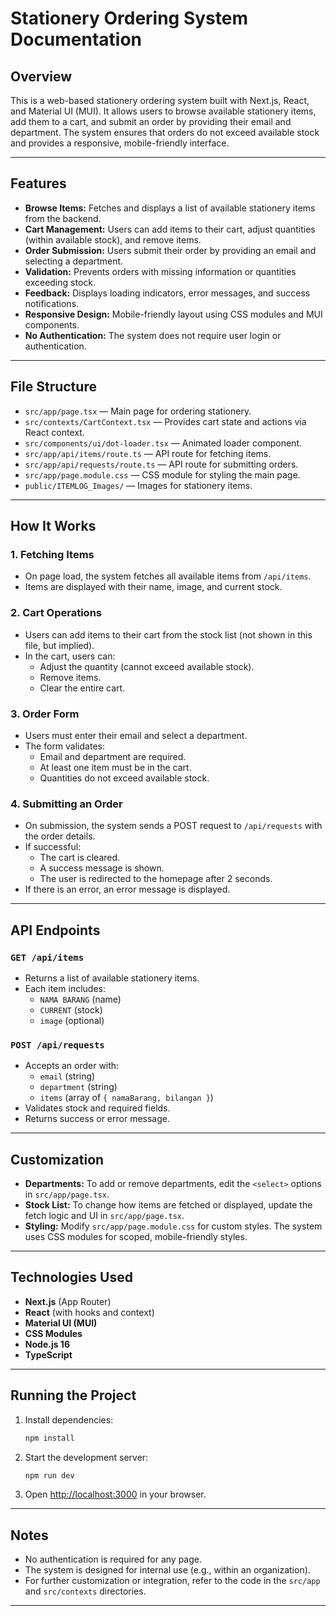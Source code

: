 # Stationery Ordering System Documentation

## Overview

This is a web-based stationery ordering system built with Next.js, React, and Material UI (MUI). It allows users to browse available stationery items, add them to a cart, and submit an order by providing their email and department. The system ensures that orders do not exceed available stock and provides a responsive, mobile-friendly interface.

---

## Features

- **Browse Items:** Fetches and displays a list of available stationery items from the backend.
- **Cart Management:** Users can add items to their cart, adjust quantities (within available stock), and remove items.
- **Order Submission:** Users submit their order by providing an email and selecting a department.
- **Validation:** Prevents orders with missing information or quantities exceeding stock.
- **Feedback:** Displays loading indicators, error messages, and success notifications.
- **Responsive Design:** Mobile-friendly layout using CSS modules and MUI components.
- **No Authentication:** The system does not require user login or authentication.

---

## File Structure

- `src/app/page.tsx` — Main page for ordering stationery.
- `src/contexts/CartContext.tsx` — Provides cart state and actions via React context.
- `src/components/ui/dot-loader.tsx` — Animated loader component.
- `src/app/api/items/route.ts` — API route for fetching items.
- `src/app/api/requests/route.ts` — API route for submitting orders.
- `src/app/page.module.css` — CSS module for styling the main page.
- `public/ITEMLOG_Images/` — Images for stationery items.

---

## How It Works

### 1. Fetching Items

- On page load, the system fetches all available items from `/api/items`.
- Items are displayed with their name, image, and current stock.

### 2. Cart Operations

- Users can add items to their cart from the stock list (not shown in this file, but implied).
- In the cart, users can:
  - Adjust the quantity (cannot exceed available stock).
  - Remove items.
  - Clear the entire cart.

### 3. Order Form

- Users must enter their email and select a department.
- The form validates:
  - Email and department are required.
  - At least one item must be in the cart.
  - Quantities do not exceed available stock.

### 4. Submitting an Order

- On submission, the system sends a POST request to `/api/requests` with the order details.
- If successful:
  - The cart is cleared.
  - A success message is shown.
  - The user is redirected to the homepage after 2 seconds.
- If there is an error, an error message is displayed.

---

## API Endpoints

### `GET /api/items`

- Returns a list of available stationery items.
- Each item includes:
  - `NAMA BARANG` (name)
  - `CURRENT` (stock)
  - `image` (optional)

### `POST /api/requests`

- Accepts an order with:
  - `email` (string)
  - `department` (string)
  - `items` (array of `{ namaBarang, bilangan }`)
- Validates stock and required fields.
- Returns success or error message.

---

## Customization

- **Departments:** To add or remove departments, edit the `<select>` options in `src/app/page.tsx`.
- **Stock List:** To change how items are fetched or displayed, update the fetch logic and UI in `src/app/page.tsx`.
- **Styling:** Modify `src/app/page.module.css` for custom styles. The system uses CSS modules for scoped, mobile-friendly styles.

---

## Technologies Used

- **Next.js** (App Router)
- **React** (with hooks and context)
- **Material UI (MUI)**
- **CSS Modules**
- **Node.js 16**
- **TypeScript**

---

## Running the Project

1. Install dependencies:
   ```bash
   npm install
   ```
2. Start the development server:
   ```bash
   npm run dev
   ```
3. Open [http://localhost:3000](http://localhost:3000) in your browser.

---

## Notes

- No authentication is required for any page.
- The system is designed for internal use (e.g., within an organization).
- For further customization or integration, refer to the code in the `src/app` and `src/contexts` directories.

---